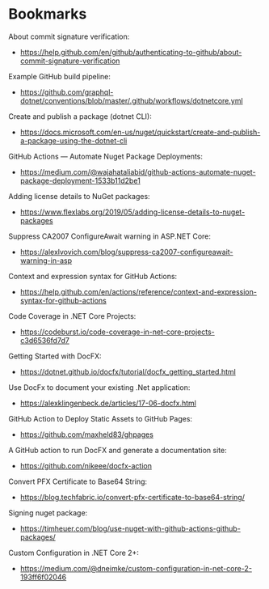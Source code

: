 # Bookmarks

About commit signature verification:
 - https://help.github.com/en/github/authenticating-to-github/about-commit-signature-verification
 
Example GitHub build pipeline:
 - https://github.com/graphql-dotnet/conventions/blob/master/.github/workflows/dotnetcore.yml
 
Create and publish a package (dotnet CLI):
 - https://docs.microsoft.com/en-us/nuget/quickstart/create-and-publish-a-package-using-the-dotnet-cli
 
GitHub Actions — Automate Nuget Package Deployments:
 - https://medium.com/@wajahataliabid/github-actions-automate-nuget-package-deployment-1533b11d2be1

Adding license details to NuGet packages:
 - https://www.flexlabs.org/2019/05/adding-license-details-to-nuget-packages

Suppress CA2007 ConfigureAwait warning in ASP.NET Core:
 - https://alexlvovich.com/blog/suppress-ca2007-configureawait-warning-in-asp
 
Context and expression syntax for GitHub Actions:
 - https://help.github.com/en/actions/reference/context-and-expression-syntax-for-github-actions
 
Code Coverage in .NET Core Projects:
 - https://codeburst.io/code-coverage-in-net-core-projects-c3d6536fd7d7
 
Getting Started with DocFX:
 - https://dotnet.github.io/docfx/tutorial/docfx_getting_started.html
 
Use DocFx to document your existing .Net application:
 - https://alexklingenbeck.de/articles/17-06-docfx.html
 
GitHub Action to Deploy Static Assets to GitHub Pages:
 - https://github.com/maxheld83/ghpages
 
A GitHub action to run DocFX and generate a documentation site:
 - https://github.com/nikeee/docfx-action

Convert PFX Certificate to Base64 String:
 - https://blog.techfabric.io/convert-pfx-certificate-to-base64-string/

Signing nuget package:
 - https://timheuer.com/blog/use-nuget-with-github-actions-github-packages/
 
Custom Configuration in .NET Core 2+:
 - https://medium.com/@dneimke/custom-configuration-in-net-core-2-193ff6f02046
